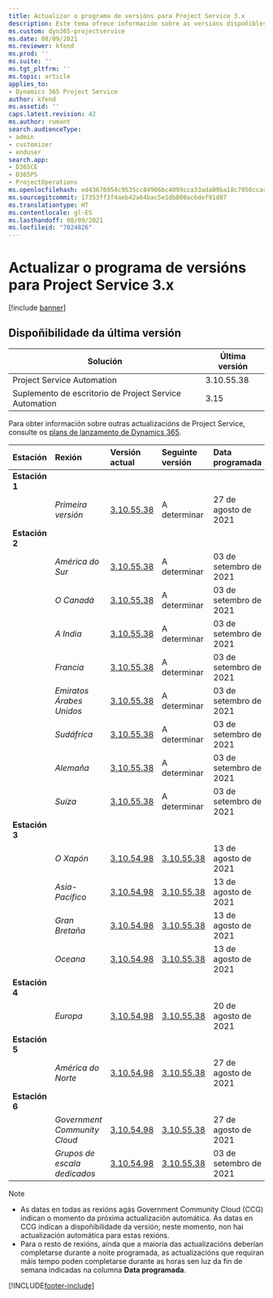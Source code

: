 ```yaml
---
title: Actualizar o programa de versións para Project Service 3.x
description: Este tema ofrece información sobre as versións dispoñibles e próximas de Dynamics 365 Project Service Automation.
ms.custom: dyn365-projectservice
ms.date: 08/09/2021
ms.reviewer: kfend
ms.prod: ''
ms.suite: ''
ms.tgt_pltfrm: ''
ms.topic: article
applies_to:
- Dynamics 365 Project Service
author: kfend
ms.assetid: ''
caps.latest.revision: 42
ms.author: rumant
search.audienceType:
- admin
- customizer
- enduser
search.app:
- D365CE
- D365PS
- ProjectOperations
ms.openlocfilehash: ed43676954c9535cc84986bc4099cca33ada09ba18c7950ccacb0dec575d0636
ms.sourcegitcommit: 17353ff3f4aeb42a64bac5e1db000ac6def91d07
ms.translationtype: HT
ms.contentlocale: gl-ES
ms.lasthandoff: 08/09/2021
ms.locfileid: "7024826"
---
```

# <a name="update-release-schedule-for-project-service-3x"></a>Actualizar o programa de versións para Project Service 3.x

[!include [banner](../includes/psa-now-project-operations.md)]

## <a name="latest-version-availability"></a>Dispoñibilidade da última versión

| Solución  | Última versión |
|-------|----|
| Project Service Automation    | 3.10.55.38 |
| Suplemento de escritorio de Project Service Automation                | 3.15          |

Para obter información sobre outras actualizacións de Project Service, consulte os [plans de lanzamento de Dynamics 365](/dynamics365/release-plans/). 

| Estación  | Rexión | Versión actual | Seguinte versión |  Data programada
| :---   | :---   | :---   | :---   |:---   |         
|<strong>Estación 1</strong> | |  |  | |
| | <i>Primeira versión</i> | [3.10.55.38](whats-new-ur-34.md) | A determinar | 27 de agosto de 2021
|<strong>Estación 2</strong> | |  |  | |
| | <i>América do Sur</i> | [3.10.55.38](whats-new-ur-34.md) | A determinar | 03 de setembro de 2021
| | <i>O Canadá</i> | [3.10.55.38](whats-new-ur-34.md) | A determinar | 03 de setembro de 2021
| | <i>A India</i> | [3.10.55.38](whats-new-ur-34.md) | A determinar | 03 de setembro de 2021
| | <i>Francia</i> | [3.10.55.38](whats-new-ur-34.md) | A determinar | 03 de setembro de 2021
| | <i>Emiratos Árabes Unidos</i> | [3.10.55.38](whats-new-ur-34.md) | A determinar | 03 de setembro de 2021
| | <i>Sudáfrica</i> | [3.10.55.38](whats-new-ur-34.md) | A determinar | 03 de setembro de 2021
| | <i>Alemaña</i> | [3.10.55.38](whats-new-ur-34.md) | A determinar | 03 de setembro de 2021
| | <i>Suíza</i> | [3.10.55.38](whats-new-ur-34.md) | A determinar | 03 de setembro de 2021
|<strong>Estación 3</strong> | |  |  | |
| | <i>O Xapón</i> | [3.10.54.98](whats-new-ur-33.md) | [3.10.55.38](whats-new-ur-34.md) | 13 de agosto de 2021
| | <i>Asia-Pacífico</i> | [3.10.54.98](whats-new-ur-33.md) | [3.10.55.38](whats-new-ur-34.md) | 13 de agosto de 2021
| | <i>Gran Bretaña</i> | [3.10.54.98](whats-new-ur-33.md) | [3.10.55.38](whats-new-ur-34.md) | 13 de agosto de 2021
| | <i>Oceana</i> | [3.10.54.98](whats-new-ur-33.md) | [3.10.55.38](whats-new-ur-34.md) | 13 de agosto de 2021
|<strong>Estación 4</strong> | |  |  | |
| | <i>Europa</i> | [3.10.54.98](whats-new-ur-33.md) | [3.10.55.38](whats-new-ur-34.md) | 20 de agosto de 2021
|<strong>Estación 5</strong> | |  |  | |
| | <i>América do Norte</i> | [3.10.54.98](whats-new-ur-33.md) | [3.10.55.38](whats-new-ur-34.md) | 27 de agosto de 2021
|<strong>Estación 6</strong> | |  |  | |
| | <i>Government Community Cloud</i> | [3.10.54.98](whats-new-ur-33.md) | [3.10.55.38](whats-new-ur-34.md) | 27 de agosto de 2021
| | <i>Grupos de escala dedicados</i> | [3.10.54.98](whats-new-ur-33.md) | [3.10.55.38](whats-new-ur-34.md) | 03 de setembro de 2021

>[!Note]
> - As datas en todas as rexións agás Government Community Cloud (CCG) indican o momento da próxima actualización automática. As datas en CCG indican a dispoñibilidade da versión; neste momento, non hai actualización automática para estas rexións.
> - Para o resto de rexións, aínda que a maioría das actualizacións deberían completarse durante a noite programada, as actualizacións que requiran máis tempo poden completarse durante as horas sen luz da fin de semana indicadas na columna **Data programada**.


[!INCLUDE[footer-include](../includes/footer-banner.md)]

